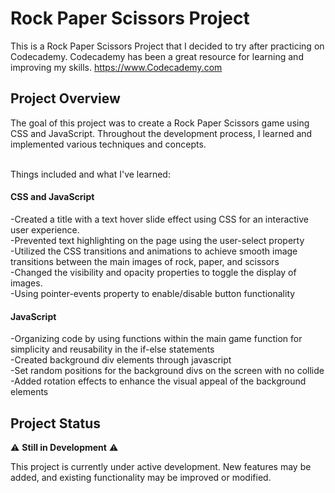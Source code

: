 # Rock Paper Scissors Project

This is a Rock Paper Scissors Project that I decided to try after practicing on Codecademy. Codecademy has been a great resource for learning and improving my skills. https://www.Codecademy.com<br>

## Project Overview<br>
The goal of this project was to create a Rock Paper Scissors game using CSS and JavaScript. Throughout the development process, I learned and implemented various techniques and concepts.<br>



<br>Things included and what I've learned:<br>

#### CSS and JavaScript<br>
-Created a title with a text hover slide effect using CSS for an interactive user experience.<br>
-Prevented text highlighting on the page using the user-select property<br>
-Utilized the CSS transitions and animations to achieve smooth image transitions between the main images of rock, paper, and scissors<br>
-Changed the visibility and opacity properties to toggle the display of images.<br>
-Using pointer-events property to enable/disable button functionality<br>

#### JavaScript<br>
-Organizing code by using functions within the main game function for simplicity and reusability in the if-else statements<br>
-Created background div elements through javascript<br>
-Set random positions for the background divs on the screen with no collide<br> 
-Added rotation effects to enhance the visual appeal of the background elements<br>

## Project Status<br>

⚠️ **Still in Development** ⚠️<br>

This project is currently under active development. New features may be added, and existing functionality may be improved or modified.<br>
